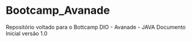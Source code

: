 # Bootcamp_Avanade
Repositório voltado para o Bottcamp DIO - Avanade - JAVA
Documento Inicial versão 1.0